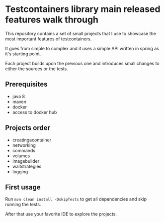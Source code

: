 # Testcontainers library main released features walk through

This repository contains a set of small projects that I use to showcase the most important features of testcontainers.

It goes from simple to complex and it uses a simple API written in spring as it's starting point.

Each project builds upon the previous one and introduces small changes to either the sources or the tests.

## Prerequisites

- java 8
- maven
- docker
- access to docker hub

## Projects order

- creatingacontainer
- networking
- commands
- volumes
- imagebuilder
- waitstrategies
- logging

## First usage

Run `mvn clean install -DskipTests` to get all dependencies and skip running the tests.

After that use your favorite IDE to explore the projects.
